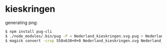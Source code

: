 # kieskringen

generating png:
```bash
$ npm install pug-cli
$ ./node_modules/.bin/pug -P < Nederland_kieskringen.svg.pug > Nederland_kieskringen.svg
$ magick convert -crop 550x630+0+0 Nederland_kieskringen.svg Nederland_kieskringen.png
```

